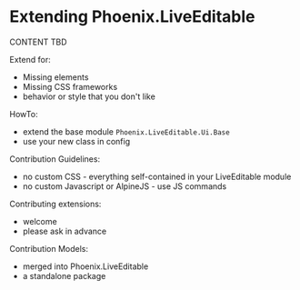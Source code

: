# Extending Phoenix.LiveEditable 

CONTENT TBD

Extend for: 
- Missing elements
- Missing CSS frameworks 
- behavior or style that you don't like 

HowTo: 
- extend the base module `Phoenix.LiveEditable.Ui.Base`
- use your new class in config

Contribution Guidelines:
- no custom CSS - everything self-contained in your LiveEditable module 
- no custom Javascript or AlpineJS - use JS commands 

Contributing extensions:
- welcome 
- please ask in advance

Contribution Models:
- merged into Phoenix.LiveEditable
- a standalone package 
